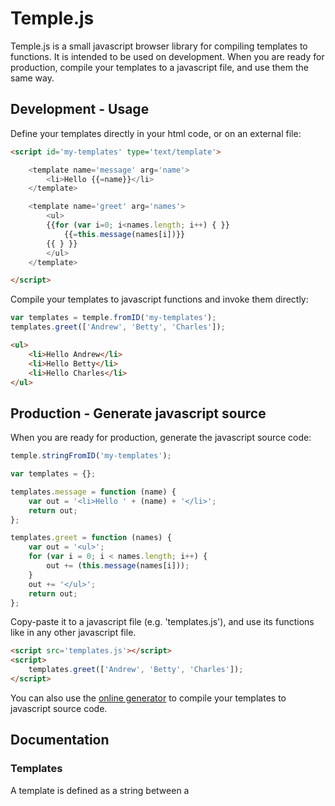 Temple.js
=========

Temple.js is a small javascript browser library for compiling templates to functions.
It is intended to be used on development. When you are ready for production, compile your templates to a javascript file, and use them the same way.


## Development - Usage

Define your templates directly in your html code, or on an external file:

```html
<script id='my-templates' type='text/template'>

    <template name='message' arg='name'>
        <li>Hello {{=name}}</li>
    </template>

    <template name='greet' arg='names'>
        <ul>
        {{for (var i=0; i<names.length; i++) { }}
            {{=this.message(names[i])}}
        {{ } }}
        </ul>
    </template>

</script>

```

Compile your templates to javascript functions and invoke them directly:

```javascript
var templates = temple.fromID('my-templates');
templates.greet(['Andrew', 'Betty', 'Charles']);
```

```html
<ul>
    <li>Hello Andrew</li>
    <li>Hello Betty</li>
    <li>Hello Charles</li>
</ul>

```


## Production - Generate javascript source

When you are ready for production, generate the javascript source code:

```javascript
temple.stringFromID('my-templates');
```

```javascript
var templates = {};

templates.message = function (name) {
    var out = '<li>Hello ' + (name) + '</li>';
    return out;
};

templates.greet = function (names) {
    var out = '<ul>';
    for (var i = 0; i < names.length; i++) {
        out += (this.message(names[i]));
    }
    out += '</ul>';
    return out;
};

```

Copy-paste it to a javascript file (e.g. 'templates.js'), and use its functions like in any other javascript file.

```html
<script src='templates.js'></script>
<script>
    templates.greet(['Andrew', 'Betty', 'Charles']);
</script>
```

You can also use the [online generator](http://joaoventura.github.io/temple.js/generator/index.html) to compile your templates to javascript source code.


## Documentation

### Templates

A template is defined as a string between a <template> tag and includes two attributes - the template name and the template argument. Current version only accepts one argument per template.

```html
<template name='message' arg='name'>
    <li>Hello {{=name}}</li>
</template>
```

The previous template gets compiled to the following javascript function:

```javascript
function message(name) {
    var out = '<li>Hello ' + (name) + '</li>';
    return out;
};
```

### Functions

Besides templates, you can also define functions that can be useful, for instance, for defining presentation logic.
The main difference between functions and templates, is that the content of functions must be pure javascript code. But, similarly to templates, functions must have a name and an argument.

```html
<function name='beautify' arg='someone'>
    return "Hi" + someone + " you are beautiful!";
</function>
```

is compiled to:

```javascript
function beautify(someone) {
    return "Hi" + someone + " you are beautiful!";
};
```

Basically, temple.js returns the contents of functions as they are defined.


### Template locations

You can define one or more templates inside the html document (for instance, inside a script element with the text attribute to something other than 'text/javascript'), or on an external file.

For external files, use *fromURL(url, callback)* to load the external file asynchronously. Check [this file with several templates and functions](https://github.com/joaoventura/temple.js/blob/master/site/templates.html) for an example.


### Temple.js functions

* fromID(id): Loads templates from an element and returns them as compiled javascript functions ready for use.

* fromURL(url, callback): Loads templates from an external file and returns them as compiled javascript functions ready for use.

* stringFromID(ID): Loads templates from an element and returns them as javascript source code to be used on production.

* stringFromURL(url, callback): Loads templates from an external file and returns them as javascript source code to be used on production.

* build(string): Parses a string with templates and returns compiled javascript.

* buildString(string): Parses a string with templates and returns javascript source code.




## Github page

Page: http://joaoventura.github.io/temple.js/
Online generator: http://joaoventura.github.io/temple.js/generator/index.html
